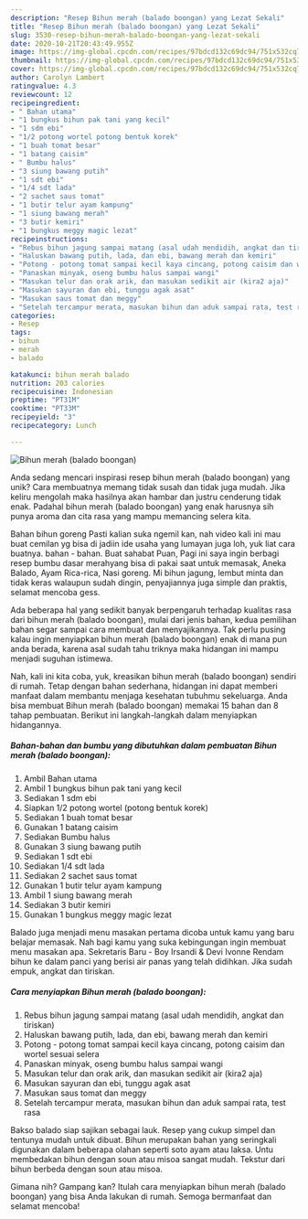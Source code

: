 ```yaml
---
description: "Resep Bihun merah (balado boongan) yang Lezat Sekali"
title: "Resep Bihun merah (balado boongan) yang Lezat Sekali"
slug: 3530-resep-bihun-merah-balado-boongan-yang-lezat-sekali
date: 2020-10-21T20:43:49.955Z
image: https://img-global.cpcdn.com/recipes/97bdcd132c69dc94/751x532cq70/bihun-merah-balado-boongan-foto-resep-utama.jpg
thumbnail: https://img-global.cpcdn.com/recipes/97bdcd132c69dc94/751x532cq70/bihun-merah-balado-boongan-foto-resep-utama.jpg
cover: https://img-global.cpcdn.com/recipes/97bdcd132c69dc94/751x532cq70/bihun-merah-balado-boongan-foto-resep-utama.jpg
author: Carolyn Lambert
ratingvalue: 4.3
reviewcount: 12
recipeingredient:
- " Bahan utama"
- "1 bungkus bihun pak tani yang kecil"
- "1 sdm ebi"
- "1/2 potong wortel potong bentuk korek"
- "1 buah tomat besar"
- "1 batang caisim"
- " Bumbu halus"
- "3 siung bawang putih"
- "1 sdt ebi"
- "1/4 sdt lada"
- "2 sachet saus tomat"
- "1 butir telur ayam kampung"
- "1 siung bawang merah"
- "3 butir kemiri"
- "1 bungkus meggy magic lezat"
recipeinstructions:
- "Rebus bihun jagung sampai matang (asal udah mendidih, angkat dan tiriskan)"
- "Haluskan bawang putih, lada, dan ebi, bawang merah dan kemiri"
- "Potong - potong tomat sampai kecil kaya cincang, potong caisim dan wortel sesuai selera"
- "Panaskan minyak, oseng bumbu halus sampai wangi"
- "Masukan telur dan orak arik, dan masukan sedikit air (kira2 aja)"
- "Masukan sayuran dan ebi, tunggu agak asat"
- "Masukan saus tomat dan meggy"
- "Setelah tercampur merata, masukan bihun dan aduk sampai rata, test rasa"
categories:
- Resep
tags:
- bihun
- merah
- balado

katakunci: bihun merah balado 
nutrition: 203 calories
recipecuisine: Indonesian
preptime: "PT31M"
cooktime: "PT33M"
recipeyield: "3"
recipecategory: Lunch

---
```



![Bihun merah (balado boongan)](https://img-global.cpcdn.com/recipes/97bdcd132c69dc94/751x532cq70/bihun-merah-balado-boongan-foto-resep-utama.jpg)

Anda sedang mencari inspirasi resep bihun merah (balado boongan) yang unik? Cara membuatnya memang tidak susah dan tidak juga mudah. Jika keliru mengolah maka hasilnya akan hambar dan justru cenderung tidak enak. Padahal bihun merah (balado boongan) yang enak harusnya sih punya aroma dan cita rasa yang mampu memancing selera kita.

Bahan bihun goreng  Pasti kalian suka ngemil kan, nah video kali ini mau buat cemilan yg bisa di jadiin ide usaha yang lumayan juga loh, yuk liat cara buatnya. bahan - bahan. Buat sahabat Puan, Pagi ini saya ingin berbagi resep bumbu dasar merahyang bisa di pakai saat untuk memasak, Aneka Balado, Ayam Rica-rica, Nasi goreng. Mi bihun jagung, lembut minta dan tidak keras walaupun sudah dingin, penyajiannya juga simple dan praktis, selamat mencoba gess.

Ada beberapa hal yang sedikit banyak berpengaruh terhadap kualitas rasa dari bihun merah (balado boongan), mulai dari jenis bahan, kedua pemilihan bahan segar sampai cara membuat dan menyajikannya. Tak perlu pusing kalau ingin menyiapkan bihun merah (balado boongan) enak di mana pun anda berada, karena asal sudah tahu triknya maka hidangan ini mampu menjadi suguhan istimewa.


Nah, kali ini kita coba, yuk, kreasikan bihun merah (balado boongan) sendiri di rumah. Tetap dengan bahan sederhana, hidangan ini dapat memberi manfaat dalam membantu menjaga kesehatan tubuhmu sekeluarga. Anda bisa membuat Bihun merah (balado boongan) memakai 15 bahan dan 8 tahap pembuatan. Berikut ini langkah-langkah dalam menyiapkan hidangannya.

<!--inarticleads1-->

##### Bahan-bahan dan bumbu yang dibutuhkan dalam pembuatan Bihun merah (balado boongan):

1. Ambil  Bahan utama
1. Ambil 1 bungkus bihun pak tani yang kecil
1. Sediakan 1 sdm ebi
1. Siapkan 1/2 potong wortel (potong bentuk korek)
1. Sediakan 1 buah tomat besar
1. Gunakan 1 batang caisim
1. Sediakan  Bumbu halus
1. Gunakan 3 siung bawang putih
1. Sediakan 1 sdt ebi
1. Sediakan 1/4 sdt lada
1. Sediakan 2 sachet saus tomat
1. Gunakan 1 butir telur ayam kampung
1. Ambil 1 siung bawang merah
1. Sediakan 3 butir kemiri
1. Gunakan 1 bungkus meggy magic lezat


Balado juga menjadi menu masakan pertama dicoba untuk kamu yang baru belajar memasak. Nah bagi kamu yang suka kebingungan ingin membuat menu masakan apa. Sekretaris Baru - Boy Irsandi &amp; Devi Ivonne Rendam bihun ke dalam panci yang berisi air panas yang telah didihkan. Jika sudah empuk, angkat dan tiriskan. 

<!--inarticleads2-->

##### Cara menyiapkan Bihun merah (balado boongan):

1. Rebus bihun jagung sampai matang (asal udah mendidih, angkat dan tiriskan)
1. Haluskan bawang putih, lada, dan ebi, bawang merah dan kemiri
1. Potong - potong tomat sampai kecil kaya cincang, potong caisim dan wortel sesuai selera
1. Panaskan minyak, oseng bumbu halus sampai wangi
1. Masukan telur dan orak arik, dan masukan sedikit air (kira2 aja)
1. Masukan sayuran dan ebi, tunggu agak asat
1. Masukan saus tomat dan meggy
1. Setelah tercampur merata, masukan bihun dan aduk sampai rata, test rasa


Bakso balado siap sajikan sebagai lauk. Resep yang cukup simpel dan tentunya mudah untuk dibuat. Bihun merupakan bahan yang seringkali digunakan dalam beberapa olahan seperti soto ayam atau laksa. Untu membedakan bihun dengan soun atau misoa sangat mudah. Tekstur dari bihun berbeda dengan soun atau misoa. 

Gimana nih? Gampang kan? Itulah cara menyiapkan bihun merah (balado boongan) yang bisa Anda lakukan di rumah. Semoga bermanfaat dan selamat mencoba!
